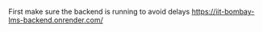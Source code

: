First make sure the backend is running to avoid delays
https://iit-bombay-lms-backend.onrender.com/
